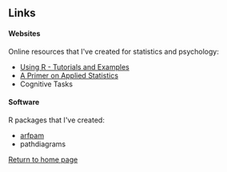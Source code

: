 ## Links

#### Websites

Online resources that I've created for statistics and psychology:

* [Using R - Tutorials and Examples](https://rettopnivek.github.io/R_training/)
* [A Primer on Applied Statistics](https://rettopnivek.github.io/Tutorials_for_statistics/)
* Cognitive Tasks

#### Software

R packages that I've created:

* [arfpam](https://rettopnivek.github.io/arfpam/)
* pathdiagrams


[Return to home page](https://rettopnivek.github.io)
